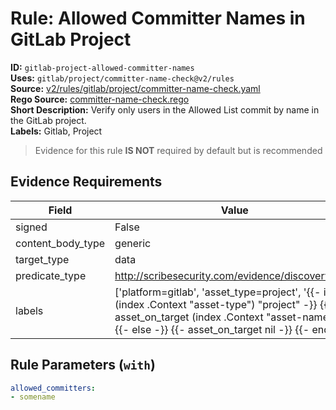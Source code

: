 # Rule: Allowed Committer Names in GitLab Project  
**ID:** `gitlab-project-allowed-committer-names`  
**Uses:** `gitlab/project/committer-name-check@v2/rules`  
**Source:** [v2/rules/gitlab/project/committer-name-check.yaml](https://github.com/scribe-public/sample-policies/v2/rules/gitlab/project/committer-name-check.yaml)  
**Rego Source:** [committer-name-check.rego](https://github.com/scribe-public/sample-policies/v2/rules/gitlab/project/committer-name-check.rego)  
**Short Description:** Verify only users in the Allowed List commit by name in the GitLab project.  
**Labels:** Gitlab, Project  
> Evidence for this rule **IS NOT** required by default but is recommended


## Evidence Requirements  
| Field | Value |
|-------|-------|
| signed | False |
| content_body_type | generic |
| target_type | data |
| predicate_type | http://scribesecurity.com/evidence/discovery/v0.1 |
| labels | ['platform=gitlab', 'asset_type=project', '{{- if eq (index .Context "asset-type") "project" -}} {{- asset_on_target (index .Context "asset-name") -}} {{- else -}} {{- asset_on_target nil -}} {{- end -}}'] |

## Rule Parameters (`with`)  
```yaml
allowed_committers:
- somename
```

